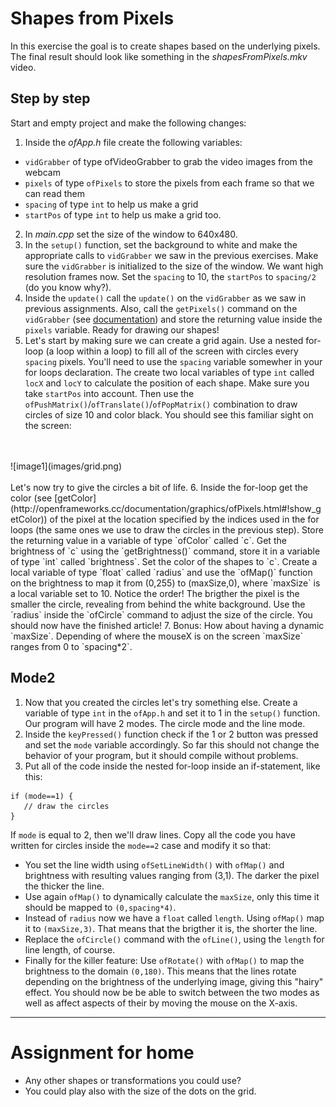 # Shapes from Pixels
In this exercise the goal is to create shapes based on the underlying pixels. The final result should look like something in the _shapesFromPixels.mkv_ video.

## Step by step
Start and empty project and make the following changes:

1. Inside the _ofApp.h_ file create the following variables:
* `vidGrabber` of type ofVideoGrabber to grab the video images from the webcam
* `pixels` of type `ofPixels` to store the pixels from each frame so that we can read them
* `spacing` of type `int` to help us make a grid
* `startPos` of type `int` to help us make a grid too.
2. In _main.cpp_ set the size of the window to 640x480.
3. In the `setup()` function, set the background to white and make the appropriate calls to `vidGrabber` we saw in the previous exercises. Make sure the `vidGrabber` is initialized to the size of the window. We want high resolution frames now. Set the `spacing` to 10, the `startPos` to `spacing/2` (do you know why?).
4. Inside the `update()` call the `update()` on the `vidGrabber` as we saw in previous assignments. Also, call the `getPixels()` command on the `vidGrabber` (see [documentation](http://openframeworks.cc/documentation/video/ofVideoGrabber.html#!show_getPixels)) and store the returning value inside the `pixels` variable. Ready for drawing our shapes!
5. Let's start by making sure we can create a grid again. Use a nested for-loop (a loop within a loop) to fill all of the screen with circles every `spacing` pixels. You'll need to use the `spacing` variable somewher in your for loops declaration. The create two local variables of type `int` called `locX` and `locY` to calculate the position of each shape. Make sure you take `startPos` into account. Then use the `ofPushMatrix()`/`ofTranslate()`/`ofPopMatrix()` combination to draw circles of size 10 and color black. You should see this familiar sight on the screen:
<br>
<br>
![image1](images/grid.png)
<br>
<br>
Let's now try to give the circles a bit of life.
6. Inside the for-loop get the color (see [getColor](http://openframeworks.cc/documentation/graphics/ofPixels.html#!show_getColor)) of the pixel at the location specified by the indices used in the for loops (the same ones we use to draw the circles in the previous step). Store the returning value in a variable of type `ofColor` called `c`. Get the brightness of `c` using the `getBrightness()` command, store it in a variable of type `int` called `brightness`. Set the color of the shapes to `c`. Create a local variable of type `float` called `radius` and use the `ofMap()` function on the brightness to map it from (0,255) to (maxSize,0), where `maxSize` is a local variable set to 10. Notice the order! The brigther the pixel is the smaller the circle, revealing from behind the white background. Use the `radius` inside the `ofCircle` command to adjust the size of the circle. You should now have the finished article!
7. Bonus: How about having a dynamic `maxSize`. Depending of where the mouseX is on the screen `maxSize` ranges from 0 to `spacing*2`.

## Mode2
1. Now that you created the circles let's try something else. Create a variable of type `int` in the `ofApp.h` and set it to 1 in the `setup()` function. Our program will have 2 modes. The circle mode and the line mode.
2. Inside the `keyPressed()` function check if the 1 or 2 button was pressed and set the `mode` variable accordingly. So far this should not change the behavior of your program, but it should compile without problems.
3. Put all of the code inside the nested for-loop inside an if-statement, like this:
```
if (mode==1) {
   // draw the circles
}
```
If `mode` is equal to 2, then we'll draw lines. Copy all the code you have written for circles inside the `mode==2` case and modify it so that:
* You set the line width using `ofSetLineWidth()` with `ofMap()` and brightness with resulting values ranging from (3,1). The darker the pixel the thicker the line.
* Use again `ofMap()` to dynamically calculate the `maxSize`, only this time it should be mapped to `(0,spacing*4)`.
* Instead of `radius` now we have a `float` called `length`. Using `ofMap()` map it to `(maxSize,3)`. That means that the brigther it is, the shorter the line.
* Replace the `ofCircle()` command with the `ofLine()`, using the `length` for line length, of course.
* Finally for the killer feature: Use `ofRotate()` with `ofMap()` to map the brightness to the domain `(0,180)`. This means that the lines rotate depending on the brightness of the underlying image, giving this "hairy" effect. You should now be be able to switch between the two modes as well as affect aspects of their by moving the mouse on the X-axis.

----
# Assignment for home
* Any other shapes or transformations you could use?
* You could play also with the size of the dots on the grid.
